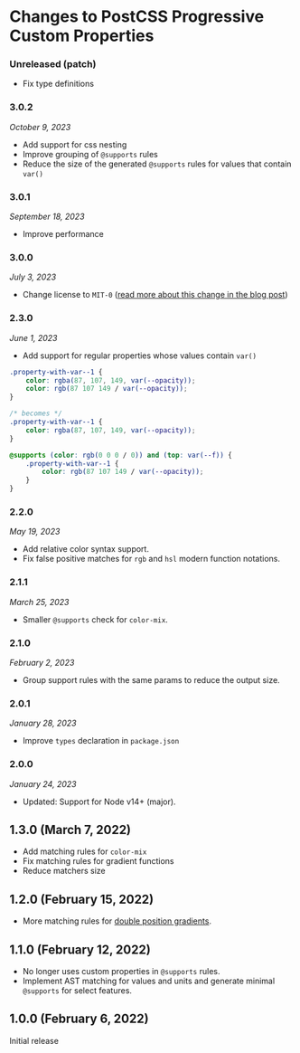# Changes to PostCSS Progressive Custom Properties

### Unreleased (patch)

- Fix type definitions

### 3.0.2

_October 9, 2023_

- Add support for css nesting
- Improve grouping of `@supports` rules
- Reduce the size of the generated `@supports` rules for values that contain `var()`

### 3.0.1

_September 18, 2023_

- Improve performance

### 3.0.0

_July 3, 2023_

- Change license to `MIT-0` ([read more about this change in the blog post](https://preset-env.cssdb.org/blog/license-change/))

### 2.3.0

_June 1, 2023_

- Add support for regular properties whose values contain `var()`

```css
.property-with-var--1 {
	color: rgba(87, 107, 149, var(--opacity));
	color: rgb(87 107 149 / var(--opacity));
}

/* becomes */
.property-with-var--1 {
	color: rgba(87, 107, 149, var(--opacity));
}

@supports (color: rgb(0 0 0 / 0)) and (top: var(--f)) {
	.property-with-var--1 {
		color: rgb(87 107 149 / var(--opacity));
	}
}
```

### 2.2.0

_May 19, 2023_

- Add relative color syntax support.
- Fix false positive matches for `rgb` and `hsl` modern function notations.

### 2.1.1

_March 25, 2023_

- Smaller `@supports` check for `color-mix`.

### 2.1.0

_February 2, 2023_

- Group support rules with the same params to reduce the output size.

### 2.0.1

_January 28, 2023_

- Improve `types` declaration in `package.json`

### 2.0.0

_January 24, 2023_

- Updated: Support for Node v14+ (major).

## 1.3.0 (March 7, 2022)

- Add matching rules for `color-mix`
- Fix matching rules for gradient functions
- Reduce matchers size

## 1.2.0 (February 15, 2022)

- More matching rules for [double position gradients](https://github.com/csstools/postcss-plugins/tree/main/plugins/postcss-double-position-gradients#readme).

## 1.1.0 (February 12, 2022)

- No longer uses custom properties in `@supports` rules.
- Implement AST matching for values and units and generate minimal `@supports` for select features.

## 1.0.0 (February 6, 2022)

Initial release
